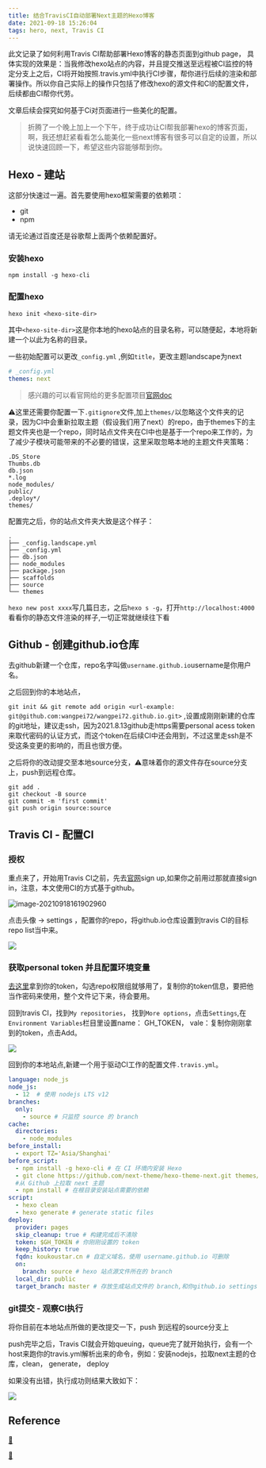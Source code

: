 ```yaml
---
title: 结合TravisCI自动部署Next主题的Hexo博客
date: 2021-09-18 15:26:04
tags: hero, next, Travis CI
---
```


此文记录了如何利用Travis CI帮助部署Hexo博客的静态页面到github page， 具体实现的效果是：当我修改hexo站点的内容，并且提交推送至远程被CI监控的特定分支上之后，CI将开始按照.travis.yml中执行CI步骤，帮你进行后续的渲染和部署操作。所以你自己实际上的操作只包括了修改hexo的源文件和CI的配置文件，后续都由CI帮你代劳。

文章后续会探究如何基于Ci对页面进行一些美化的配置。

<!-- more -->

> 折腾了一个晚上加上一个下午，终于成功让CI帮我部署hexo的博客页面，啊，我还想赶紧看看怎么能美化一些next博客有很多可以自定的设置，所以说快速回顾一下，希望这些内容能够帮到你。

## Hexo - 建站

这部分快速过一遍。首先要使用hexo框架需要的依赖项：

- git
- npm

请无论通过百度还是谷歌帮上面两个依赖配置好。

### 安装hexo

```shell
npm install -g hexo-cli
```

### 配置hexo

```shell
hexo init <hexo-site-dir>
```

其中`<hexo-site-dir>`这是你本地的hexo站点的目录名称，可以随便起，本地将新建一个以此为名称的目录。

一些初始配置可以更改`_config.yml` ,例如`title`，更改主题landscape为next

```yml
# _config.yml
themes: next
```



> 感兴趣的可以看官网给的更多配置项目[官网doc](https://link.segmentfault.com/?url=https%3A%2F%2Fhexo.io%2Fdocs%2Fconfiguration)

⚠️这里还需要你配置一下`.gitignore`文件,加上`themes/`以忽略这个文件夹的记录，因为CI中会重新拉取主题（假设我们用了next）的repo，由于themes下的主题文件夹也是一个repo，同时站点文件夹在CI中也是基于一个repo来工作的，为了减少子模块可能带来的不必要的错误，这里采取忽略本地的主题文件夹策略：

```
.DS_Store
Thumbs.db
db.json
*.log
node_modules/
public/
.deploy*/
themes/

```

配置完之后，你的站点文件夹大致是这个样子：

```
.
├── _config.landscape.yml
├── _config.yml
├── db.json
├── node_modules
├── package.json
├── scaffolds
├── source
└── themes
```

`hexo new post xxxx`写几篇日志，之后`hexo s -g`，打开`http://localhost:4000`看看你的静态文件渲染的样子,一切正常就继续往下看

## Github - 创建github.io仓库

去github新建一个仓库，repo名字叫做`username.github.io`username是你用户名。

之后回到你的本地站点，

`git init && git remote add origin <url-example: git@github.com:wangpei72/wangpei72.github.io.git>` ,<url>设置成刚刚新建的仓库的git地址，建议走ssh，因为2021.8.13github走https需要personal acess token来取代密码的认证方式，而这个token在后续CI中还会用到，不过这里走ssh是不受这条变更的影响的，而且也很方便。

之后将你的改动提交至本地source分支，⚠️意味着你的源文件存在source分支上，push到远程仓库。

```shell
git add .
git checkout -B source
git commit -m 'first commit'
git push origin source:source
```

## Travis CI - 配置CI

### 授权

重点来了，开始用Travis CI之前，先去[官网](https://www.travis-ci.com/)sign up,如果你之前用过那就直接sign in，注意，本文使用CI的方式基于github。

![image-20210918161902960](0D77DFE4-E678-4344-9427-092D0B65E616.png)

点击头像 -> settings ，配置你的repo，将github.io仓库设置到travis CI的目标repo list当中来。

![](2.jpg)

### 获取personal token 并且配置环境变量

[去这里](https://github.com/settings/tokens)拿到你的token，勾选repo权限组就够用了，复制你的token信息，要把他当作密码来使用，整个文件记下来，待会要用。

回到travis CI，找到`My repositories`， 找到`More options`，点击`Settings`,在`Environment Variables`栏目里设置name： GH_TOKEN， vale：复制你刚刚拿到的token，点击Add。

![](3.jpg) 

回到你的本地站点,新建一个用于驱动CI工作的配置文件`.travis.yml`。

```yml
language: node_js 
node_js:
  - 12  # 使用 nodejs LTS v12
branches:
  only:
    - source # 只监控 source 的 branch
cache:
  directories:
    - node_modules 
before_install:
  - export TZ='Asia/Shanghai'    
before_script: 
  - npm install -g hexo-cli # 在 CI 环境内安装 Hexo
  - git clone https://github.com/next-theme/hexo-theme-next.git themes/next
  #从 Github 上拉取 next 主题
  - npm install # 在根目录安装站点需要的依赖 
script: 
  - hexo clean
  - hexo generate # generate static files
deploy:
  provider: pages
  skip_cleanup: true # 构建完成后不清除
  token: $GH_TOKEN # 你刚刚设置的 token
  keep_history: true 
  fqdn: koukoustar.cn # 自定义域名，使用 username.github.io 可删除
  on:
    branch: source # hexo 站点源文件所在的 branch
  local_dir: public 
  target_branch: master # 存放生成站点文件的 branch,和你github.io settings中的page栏目中设置保持一致

```

### git提交 - 观察CI执行

将你目前在本地站点所做的更改提交一下，push 到远程的source分支上

push完毕之后，Travis CI就会开始queuing，queue完了就开始执行，会有一个host来跑你的travis.yml解析出来的命令，例如：安装nodejs，拉取next主题的仓库，clean， generate， deploy

如果没有出错，执行成功则结果大致如下：

![](4.jpg)

## Reference

[🔗](https://segmentfault.com/a/1190000021987832)

[🔗](https://www.itfanr.cc/2017/08/09/using-travis-ci-automatic-deploy-hexo-blogs/)


